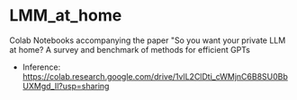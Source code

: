 # LMM_at_home
Colab Notebooks accompanying the paper "So you want your private LLM at home? A survey and benchmark of methods for efficient GPTs 

- Inference: https://colab.research.google.com/drive/1vlL2ClDti_cWMjnC6B8SU0BbUXMgd_Il?usp=sharing
